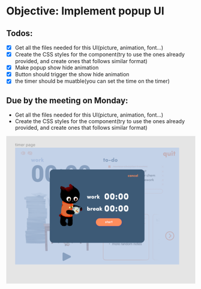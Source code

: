 # Objective: Implement popup UI

## Todos:
- [x] Get all the files needed for this UI(picture, animation, font...)
- [x] Create the CSS styles for the component(try to use the ones already provided, and create ones that follows similar format)
- [x] Make popup show hide animation
- [x] Button should trigger the show hide animation
- [x] the timer should be muatble(you can set the time on the timer)

## Due by the meeting on Monday:
- Get all the files needed for this UI(picture, animation, font...)
- Create the CSS styles for the component(try to use the ones already provided, and create ones that follows similar format)

![image](popup.png)
